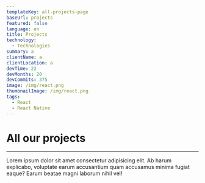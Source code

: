 ```yaml
---
templateKey: all-projects-page
baseUrl: projects
featured: false
language: en
title: Projects
technology:
  - Technologies
summary: a
clientName: a
clientLocation: a
devTime: 22
devMonths: 20
devCommits: 375
image: /img/react.png
thumbnailImage: /img/react.png
tags:
  - React
  - React Native
---
```

# All our projects

---

Lorem ipsum dolor sit amet consectetur adipisicing elit. Ab harum explicabo, voluptate earum accusantium quam accusamus minima fugiat eaque? Earum beatae magni laborum nihil vel!

